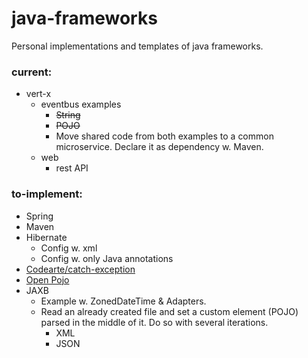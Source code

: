 # java-frameworks
Personal implementations and templates of java frameworks.

### current:
* vert-x
  * eventbus examples
    * ~~String~~
    * ~~POJO~~
    * Move shared code from both examples to a common microservice. Declare it as dependency w. Maven.
  * web
    * rest API
  
### to-implement:
* Spring
* Maven
* Hibernate
  * Config w. xml
  * Config w. only Java annotations
* [Codearte/catch-exception](https://github.com/Codearte/catch-exception)
* [Open Pojo](https://github.com/oshoukry/openpojo)
* JAXB  
  * Example w. ZonedDateTime & Adapters.  
  * Read an already created file and set a custom element (POJO) parsed in the middle of it. Do so with several iterations.  
    * XML  
    * JSON
